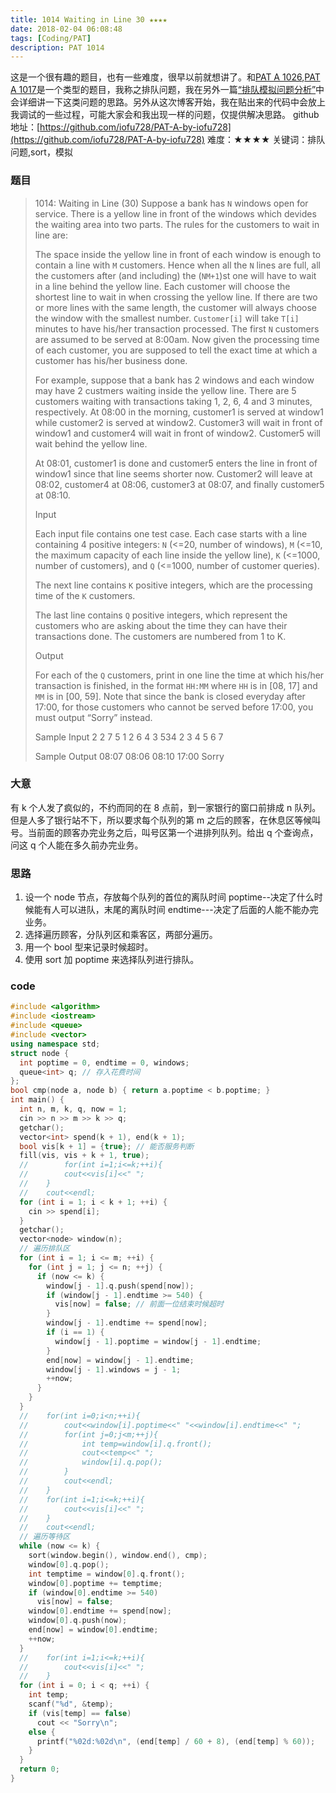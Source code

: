 ```yaml
---
title: 1014 Waiting in Line 30 ★★★★
date: 2018-02-04 06:08:48
tags: [Coding/PAT]
description: PAT 1014
---
```


这是一个很有趣的题目，也有一些难度，很早以前就想讲了。和[PAT A 1026](/Coding/1026.html),[PAT A 1017](/Coding/1017.html)是一个类型的题目，我称之排队问题，我在另外一篇[“排队模拟问题分析”](/Coding/sort.html)中会详细讲一下这类问题的思路。另外从这次博客开始，我在贴出来的代码中会放上我调试的一些过程，可能大家会和我出现一样的问题，仅提供解决思路。
github 地址：[https://github.com/iofu728/PAT-A-by-iofu728](https://github.com/iofu728/PAT-A-by-iofu728)
难度：★★★★
关键词：排队问题,sort，模拟

### 题目

> 1014: Waiting in Line (30)
> Suppose a bank has `N` windows open for service. There is a yellow line in front of the windows which devides the waiting area into two parts. The rules for the customers to wait in line are:
>
> The space inside the yellow line in front of each window is enough to contain a line with `M` customers. Hence when all the `N` lines are full, all the customers after (and including) the (`NM+1`)st one will have to wait in a line behind the yellow line.
> Each customer will choose the shortest line to wait in when crossing the yellow line. If there are two or more lines with the same length, the customer will always choose the window with the smallest number.
> `Customer[i]` will take `T[i]` minutes to have his/her transaction processed.
> The first `N` customers are assumed to be served at 8:00am.
> Now given the processing time of each customer, you are supposed to tell the exact time at which a customer has his/her business done.
>
> For example, suppose that a bank has 2 windows and each window may have 2 custmers waiting inside the yellow line. There are 5 customers waiting with transactions taking 1, 2, 6, 4 and 3 minutes, respectively. At 08:00 in the morning, customer1 is served at window1 while customer2 is served at window2. Customer3 will wait in front of window1 and customer4 will wait in front of window2. Customer5 will wait behind the yellow line.
>
> At 08:01, customer1 is done and customer5 enters the line in front of window1 since that line seems shorter now. Customer2 will leave at 08:02, customer4 at 08:06, customer3 at 08:07, and finally customer5 at 08:10.
>
> Input
>
> Each input file contains one test case. Each case starts with a line containing 4 positive integers: `N` (<=20, number of windows), `M` (<=10, the maximum capacity of each line inside the yellow line), `K` (<=1000, number of customers), and `Q` (<=1000, number of customer queries).
>
> The next line contains `K` positive integers, which are the processing time of the `K` customers.
>
> The last line contains `Q` positive integers, which represent the customers who are asking about the time they can have their transactions done. The customers are numbered from 1 to K.
>
> Output
>
> For each of the `Q` customers, print in one line the time at which his/her transaction is finished, in the format `HH:MM` where `HH` is in [08, 17] and `MM` is in [00, 59]. Note that since the bank is closed everyday after 17:00, for those customers who cannot be served before 17:00, you must output “Sorry” instead.
>
> Sample Input
> 2 2 7 5
> 1 2 6 4 3 534 2
> 3 4 5 6 7
>
> Sample Output
> 08:07
> 08:06
> 08:10
> 17:00
> Sorry

### 大意

有 k 个人发了疯似的，不约而同的在 8 点前，到一家银行的窗口前排成 n 队列。但是人多了银行站不下，所以要求每个队列的第 m 之后的顾客，在休息区等候叫号。当前面的顾客办完业务之后，叫号区第一个进排列队列。给出 q 个查询点，问这 q 个人能在多久前办完业务。

### 思路

1. 设一个 node 节点，存放每个队列的首位的离队时间 poptime--决定了什么时候能有人可以进队，末尾的离队时间 endtime---决定了后面的人能不能办完业务。
2. 选择遍历顾客，分队列区和乘客区，两部分遍历。
3. 用一个 bool 型来记录时候超时。
4. 使用 sort 加 poptime 来选择队列进行排队。

### code

```cpp
#include <algorithm>
#include <iostream>
#include <queue>
#include <vector>
using namespace std;
struct node {
  int poptime = 0, endtime = 0, windows;
  queue<int> q; // 存入花费时间
};
bool cmp(node a, node b) { return a.poptime < b.poptime; }
int main() {
  int n, m, k, q, now = 1;
  cin >> n >> m >> k >> q;
  getchar();
  vector<int> spend(k + 1), end(k + 1);
  bool vis[k + 1] = {true}; // 能否服务判断
  fill(vis, vis + k + 1, true);
  //        for(int i=1;i<=k;++i){
  //        cout<<vis[i]<<" ";
  //    }
  //    cout<<endl;
  for (int i = 1; i < k + 1; ++i) {
    cin >> spend[i];
  }
  getchar();
  vector<node> window(n);
  // 遍历排队区
  for (int i = 1; i <= m; ++i) {
    for (int j = 1; j <= n; ++j) {
      if (now <= k) {
        window[j - 1].q.push(spend[now]);
        if (window[j - 1].endtime >= 540) {
          vis[now] = false; // 前面一位结束时候超时
        }
        window[j - 1].endtime += spend[now];
        if (i == 1) {
          window[j - 1].poptime = window[j - 1].endtime;
        }
        end[now] = window[j - 1].endtime;
        window[j - 1].windows = j - 1;
        ++now;
      }
    }
  }
  //    for(int i=0;i<n;++i){
  //        cout<<window[i].poptime<<" "<<window[i].endtime<<" ";
  //        for(int j=0;j<m;++j){
  //            int temp=window[i].q.front();
  //            cout<<temp<<" ";
  //            window[i].q.pop();
  //        }
  //        cout<<endl;
  //    }
  //    for(int i=1;i<=k;++i){
  //        cout<<vis[i]<<" ";
  //    }
  //    cout<<endl;
  // 遍历等待区
  while (now <= k) {
    sort(window.begin(), window.end(), cmp);
    window[0].q.pop();
    int temptime = window[0].q.front();
    window[0].poptime += temptime;
    if (window[0].endtime >= 540)
      vis[now] = false;
    window[0].endtime += spend[now];
    window[0].q.push(now);
    end[now] = window[0].endtime;
    ++now;
  }
  //    for(int i=1;i<=k;++i){
  //        cout<<vis[i]<<" ";
  //    }
  for (int i = 0; i < q; ++i) {
    int temp;
    scanf("%d", &temp);
    if (vis[temp] == false)
      cout << "Sorry\n";
    else {
      printf("%02d:%02d\n", (end[temp] / 60 + 8), (end[temp] % 60));
    }
  }
  return 0;
}

```
